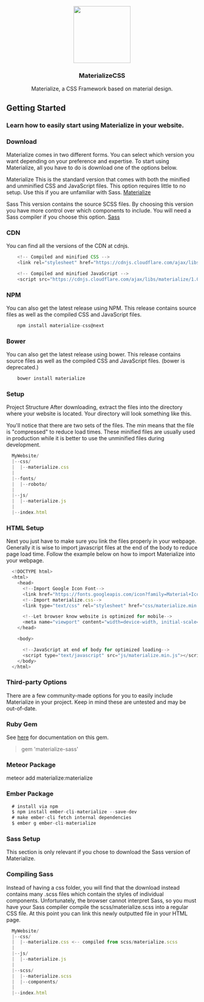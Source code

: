 <p align="center">
  <a href="http://materializecss.com/">
    <img src="http://materializecss.com/res/materialize.svg" width="150">
  </a>
</p>

<h3 align="center">MaterializeCSS</h3>

<p align="center">
  Materialize, a CSS Framework based on material design.
  <br>
  
## Getting Started
### Learn how to easily start using Materialize in your website.

### Download
Materialize comes in two different forms. You can select which version you want depending on your preference and expertise. To start using Materialize, all you have to do is download one of the options below.

Materialize
This is the standard version that comes with both the minified and unminified CSS and JavaScript files. This option requires little to no setup. Use this if you are unfamiliar with Sass. [Materialize](https://github.com/Dogfalo/materialize/releases/download/1.0.0-rc.2/materialize-v1.0.0-rc.2.zip)

Sass
This version contains the source SCSS files. By choosing this version you have more control over which components to include. You will need a Sass compiler if you choose this option. [Sass](https://github.com/Dogfalo/materialize/releases/download/1.0.0-rc.2/materialize-src-v1.0.0-rc.2.zip)


### CDN
You can find all the versions of the CDN at cdnjs.

```js
    <!-- Compiled and minified CSS -->
    <link rel="stylesheet" href="https://cdnjs.cloudflare.com/ajax/libs/materialize/1.0.0-rc.2/css/materialize.min.css">

    <!-- Compiled and minified JavaScript -->
    <script src="https://cdnjs.cloudflare.com/ajax/libs/materialize/1.0.0-rc.2/js/materialize.min.js"></script>
```            

### NPM
You can also get the latest release using NPM. This release contains source files as well as the compiled CSS and JavaScript files.

```js
    npm install materialize-css@next
```            

### Bower
You can also get the latest release using bower. This release contains source files as well as the compiled CSS and JavaScript files. (bower is deprecated.)

```js
    bower install materialize
```            
### Setup
Project Structure
After downloading, extract the files into the directory where your website is located. Your directory will look something like this.

You'll notice that there are two sets of the files. The min means that the file is "compressed" to reduce load times. These minified files are usually used in production while it is better to use the unminified files during development.

```js
  MyWebsite/
  |--css/
  |  |--materialize.css
  |
  |--fonts/
  |  |--roboto/
  |
  |--js/
  |  |--materialize.js
  |
  |--index.html
```          
### HTML Setup
Next you just have to make sure you link the files properly in your webpage. Generally it is wise to import javascript files at the end of the body to reduce page load time. Follow the example below on how to import Materialize into your webpage.

```js
  <!DOCTYPE html>
  <html>
    <head>
      <!--Import Google Icon Font-->
      <link href="https://fonts.googleapis.com/icon?family=Material+Icons" rel="stylesheet">
      <!--Import materialize.css-->
      <link type="text/css" rel="stylesheet" href="css/materialize.min.css"  media="screen,projection"/>

      <!--Let browser know website is optimized for mobile-->
      <meta name="viewport" content="width=device-width, initial-scale=1.0"/>
    </head>

    <body>

      <!--JavaScript at end of body for optimized loading-->
      <script type="text/javascript" src="js/materialize.min.js"></script>
    </body>
  </html>
```        
 
### Third-party Options
There are a few community-made options for you to easily include Materialize in your project. Keep in mind these are untested and may be out-of-date.

### Ruby Gem
See [here](https://github.com/mkhairi/materialize-sass) for documentation on this gem.


 > gem 'materialize-sass'
          
### Meteor Package

  meteor add materialize:materialize
          
### Ember Package
```js
  # install via npm
  $ npm install ember-cli-materialize --save-dev
  # make ember-cli fetch internal dependencies
  $ ember g ember-cli-materialize
```          
### Sass Setup
This section is only relevant if you chose to download the Sass version of Materialize.

### Compiling Sass
Instead of having a css folder, you will find that the download instead contains many .scss files which contain the styles of individual components. Unfortunately, the browser cannot interpret Sass, so you must have your Sass compiler compile the scss/materialize.scss into a regular CSS file. At this point you can link this newly outputted file in your HTML page.

```js
  MyWebsite/
  |--css/
  |  |--materialize.css <-- compiled from scss/materialize.scss
  |
  |--js/
  |  |--materialize.js
  |
  |--scss/
  |  |--materialize.scss
  |  |--components/
  |
  |--index.html
```        
